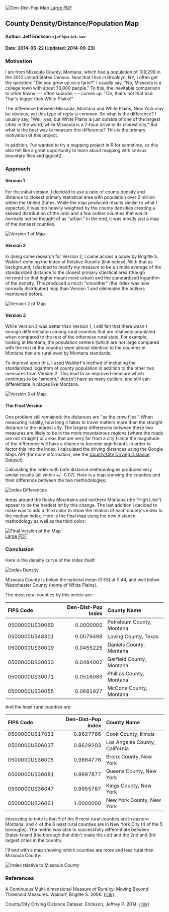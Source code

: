![Den-Dist-Pop Map](https://raw.githubusercontent.com/jefferickson/county-dendist-map/master/map_output/map.final.png)
[Large PDF](https://raw.githubusercontent.com/jefferickson/county-dendist-map/master/map_output/map.final.pdf)

## County Density/Distance/Population Map

#### Author: Jeff Erickson `<jeff@erick.so>`
#### Date: 2014-06-22 (Updated: 2014-09-23)

### Motivation

I am from Missoula County, Montana, which had a population of 109,299 in the 2010 United States Census. Now that I live in Brooklyn, NY, I often get the question: "Did you grow up on a farm?" I usually say, "No, Missoula is a college town with about 70,000 people." To this, the inevitable comparison to other towns --- often suburbs --- comes up. "Oh, that's not that bad. That's bigger than White Plains!"

The difference between Missoula, Montana and White Plains, New York may be obvious, yet this type of reply is common. So what is the difference? I usually say, "Well, yes, but White Plains is just outside of one of the largest cities in the world, while Missoula is a 7-hour drive to its closest city." But what is the best way to measure this difference? This is the primary motivation of this project.

In addition, I've wanted to try a mapping project in R for sometime, so this also felt like a great opportunity to learn about mapping with census boundary files and ggplot2.

### Approach

#### Version 1

For the initial version, I decided to use a ratio of county density and distance to closest primary statistical area with population over 2 million within the United States. While the map produced results similar to what I expected, it was too heavily weighted by the county densities creating a skewed distribution of the ratio and a few outlier counties that would normally not be thought of as "urban." In the end, it was mostly just a map of the densest counties.

![Version 1 of Map](https://raw.githubusercontent.com/jefferickson/county-dendist-map/master/map_output/map.v1.png)

#### Version 2

In doing some research for Version 2, I came across a paper by Brigitte S. Waldorf defining the Index of Relative Rurality (link below). With that as background, I decided to modify my measure to be a simple average of the standardized distance to the closest primary staistical area (though mirrored so that higher meant more urban) and the standardized logarithm of the density. This produced a much "smoother" (the index was now normally distributed) map than Version 1 and eliminated the outliers mentioned before.

![Version 2 of Map](https://raw.githubusercontent.com/jefferickson/county-dendist-map/master/map_output/map.v2.png)

#### Version 3

While Version 2 was better than Version 1, I still felt that there wasn't enough differentiation among rural counties that are relatively populated when compared to the rest of the otherwise rural state. For example, looking at Montana, the population centers (which are not large compared with the rest of the country) were almost identical to the counties in Montana that are rural even by Montana standards.

To improve upon this, I used Waldorf's method of including the standardized logarithm of county population in addition to the other two measures from Version 2. This lead to an improved measure which continues to be "smooth," doesn't have as many outliers, and still can differentiate in places like Montana. 

![Version 3 of Map](https://raw.githubusercontent.com/jefferickson/county-dendist-map/master/map_output/map.v3.png)  

#### The Final Version

One problem still remained: the distances are "as the crow flies." When measuring rurality, how long it takes to travel matters more than the straight distance to the nearest city. The largest differences between these two measures are likely to be in the more mountainous regions (where the roads are not straight) or areas that are very far from a city (since the magnitude of the difference will have a chance to become significant). In order to factor this into the index, I calculated the driving distances using the Google Maps API (for more information, see the [County/City Driving Distance Dataset](https://github.com/jefferickson/county-city-driving-dist)).

Calculating the index with both distance methodologies produced very similar results (all within +/- 0.07). Here is a map showing the counties and their difference between the two methodologies:

![Index Differences](https://raw.githubusercontent.com/jefferickson/county-dendist-map/master/map_output/index.diff.png)

Areas around the Rocky Mountains and northern Montana (the "High Line") appear to be the hardest hit by this change. The last addition I decided to make was to add a third color to show the relation of each county's index to the median index. Here is the final map using the new distance methodology as well as the third color:

![Final Version of the Map](https://raw.githubusercontent.com/jefferickson/county-dendist-map/master/map_output/map.final.png)  
[Large PDF](https://raw.githubusercontent.com/jefferickson/county-dendist-map/master/map_output/map.final.pdf)

### Conclusion

Here is the density curve of the index itself:

![Index Density](https://raw.githubusercontent.com/jefferickson/county-dendist-map/master/map_output/index.density.png)

Missoula County is below the national mean (0.53) at 0.44, and well below Westchester County (home of White Plains).

The most rural counties by this metric are:

|FIPS Code      | Den-Dist-Pop Index     |County Name               |
|:--------------|-----------------------:|:-------------------------|
|0500000US30069 |               0.0000000|Petroleum County, Montana |
|0500000US48301 |               0.0079498|Loving County, Texas      |
|0500000US30019 |               0.0455225|Daniels County, Montana   |
|0500000US30033 |               0.0484002|Garfield County, Montana  |
|0500000US30071 |               0.0516089|Phillips County, Montana  |
|0500000US30055 |               0.0681927|McCone County, Montana    |

And the least rural counties are:

|FIPS Code      | Den-Dist-Pop Index     |County Name                    |
|:--------------|-----------------------:|:------------------------------|
|0500000US17031 |               0.9627766|Cook County, Illinois          |
|0500000US06037 |               0.9629203|Los Angeles County, California |
|0500000US36005 |               0.9664776|Bronx County, New York         |
|0500000US36081 |               0.9697877|Queens County, New York        |
|0500000US36047 |               0.9955787|Kings County, New York         |
|0500000US36061 |               1.0000000|New York County, New York      |

Interesting to note is that 5 of the 6 most rural counties are in eastern Montana, and 4 of the 6 least rural counties are in New York City (4 of the 5 boroughs). The metric was able to successfully differentiate between Staten Island (the borough that didn't make the cut) and the 2nd and 3rd largest cities in the country.

I'll end with a map showing which counties are more and less rural than Missoula County:

![Index relative to Missoula County](https://raw.githubusercontent.com/jefferickson/county-dendist-map/master/map_output/map.rel.missoula.png)

### References

A Continuous Multi-dimensional Measure of Rurality: Moving Beyond Threshold Measures. Waldorf, Brigitte S. 2006. [(link)](http://purl.umn.edu/21383)

County/City Driving Distance Dataset. Erickson, Jeffrey P. 2014. [(link)](https://github.com/jefferickson/county-city-driving-dist)